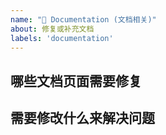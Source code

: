 ```yaml
---
name: "📝 Documentation (文档相关)"
about: 修复或补充文档
labels: 'documentation'
---
```


<!--
感谢您为开源做出贡献！
-->

## 哪些文档页面需要修复

## 需要修改什么来解决问题
